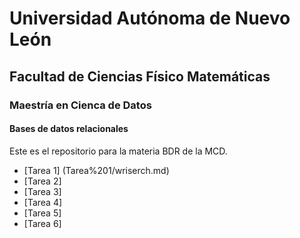 # Universidad Autónoma de Nuevo León
## Facultad de Ciencias Físico Matemáticas
### Maestría en Cienca de Datos

#### Bases de datos relacionales

Este es el repositorio para la materia BDR de la MCD.

- [Tarea 1] (Tarea%201/wriserch.md)
- [Tarea 2]
- [Tarea 3]
- [Tarea 4]
- [Tarea 5]
- [Tarea 6]